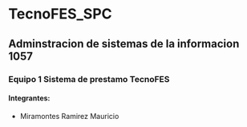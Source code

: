 # TecnoFES_SPC 
## Adminstracion de sistemas de la informacion 1057
### Equipo 1 Sistema de prestamo TecnoFES
#### Integrantes:
* Miramontes Ramirez Mauricio

